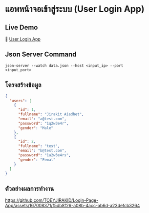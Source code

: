 # แอพหน้าจอเข้าสู่ระบบ (User Login App)

## Live Demo  
🔗 [User Login App](https://workshop1-fb6b8.web.app/) 

## Json Server Command
<code>json-server --watch data.json --host <input_ip> --port <input_port></code>

## โครงสร้างข้อมูล
```json
{
  "users": [
    {
      "id": 1,
      "fullname": "Jirakit Aiadhet",
      "email": "a@test.com",
      "password": "1q2w3e4r",
      "gender": "Male"
    },
    {
      "id": 2,
      "fullname": "test",
      "email": "b@test.com",
      "password": "1a2w3e4rs",
      "gender": "Femal"
    }
  ]
}
```

## ตัวอย่างผลการทำงาน
https://github.com/TOEYJIRAKID/Login-Page-App/assets/167008371/f5db8f26-a08b-4acc-ab6d-a23defcb3264

